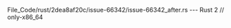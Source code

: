 File_Code/rust/2dea8af20c/issue-66342/issue-66342_after.rs --- Rust
                                                                                                                                                             2 // only-x86_64

